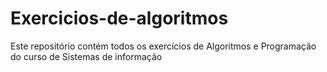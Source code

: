 # Exercicios-de-algoritmos
Este repositório contém todos os exercícios de Algoritmos e Programação do curso de Sistemas de informação
